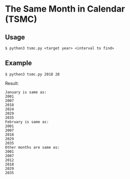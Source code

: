 # The Same Month in Calendar (TSMC)

## Usage
```$ python3 tsmc.py <target year> <interval to find>```

## Example
```$ python3 tsmc.py 2018 20```

Result:

```
January is same as: 
2001
2007
2018
2024
2029
2035
February is same as: 
2001
2007
2018
2029
2035
Other months are same as: 
2001
2007
2012
2018
2029
2035
```
